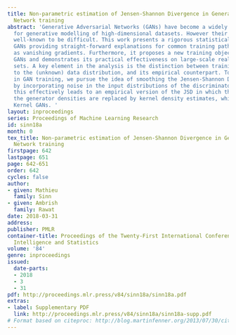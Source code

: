 ```yaml
---
title: Non-parametric estimation of Jensen-Shannon Divergence in Generative Adversarial
  Network training
abstract: 'Generative Adversarial Networks (GANs) have become a widely popular framework
  for generative modelling of high-dimensional datasets. However their training is
  well-known to be difficult. This work presents a rigorous statistical analysis of
  GANs providing straight-forward explanations for common training pathologies such
  as vanishing gradients. Furthermore, it proposes a new training objective, Kernel
  GANs and demonstrates its practical effectiveness on large-scale real-world data
  sets. A key element in the analysis is the distinction between training with respect
  to the (unknown) data distribution, and its empirical counterpart. To overcome issues
  in GAN training, we pursue the idea of smoothing the Jensen-Shannon Divergence (JSD)
  by incorporating noise in the input distributions of the discriminator. As we show,
  this effectively leads to an empirical version of the JSD in which the true and
  the generator densities are replaced by kernel density estimates, which leads to
  Kernel GANs. '
layout: inproceedings
series: Proceedings of Machine Learning Research
id: sinn18a
month: 0
tex_title: Non-parametric estimation of Jensen-Shannon Divergence in Generative Adversarial
  Network training
firstpage: 642
lastpage: 651
page: 642-651
order: 642
cycles: false
author:
- given: Mathieu
  family: Sinn
- given: Ambrish
  family: Rawat
date: 2018-03-31
address: 
publisher: PMLR
container-title: Proceedings of the Twenty-First International Conference on Artficial
  Intelligence and Statistics
volume: '84'
genre: inproceedings
issued:
  date-parts:
  - 2018
  - 3
  - 31
pdf: http://proceedings.mlr.press/v84/sinn18a/sinn18a.pdf
extras:
- label: Supplementary PDF
  link: http://proceedings.mlr.press/v84/sinn18a/sinn18a-supp.pdf
# Format based on citeproc: http://blog.martinfenner.org/2013/07/30/citeproc-yaml-for-bibliographies/
---
```


